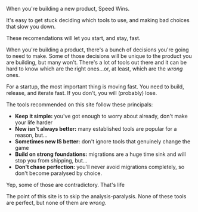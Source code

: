 When you're building a new product, Speed Wins.

It's easy to get stuck deciding which tools to use, and making bad choices that slow you down.

These recomendations will let you start, and stay, fast.

When you're building a product, there's a bunch of decisions you're going to need to make. Some of those decisions will be unique to the product you are building, but many won't. There's a lot of tools out there and it can be hard to know which are the right ones...or, at least, which are the *wrong* ones.

For a startup, the most important thing is moving fast. You need to build, release, and iterate fast. If you don't, you will (probably) lose.

The tools recommended on this site follow these principals:

- **Keep it simple:** you've got enough to worry about already, don't make your life harder
- **New isn't always better:** many established tools are popular for a reason, but...
- **Sometimes new IS better:** don't ignore tools that genuinely change the game
- **Build on strong foundations:** migrations are a huge time sink and will stop you from shipping, but...
- **Don't chase perfection:** you'll never avoid migrations completely, so don't become paralysed by choice.

Yep, some of those are contradictory. That's life

The point of this site is to skip the analysis-paralysis. None of these tools are perfect, but none of them are *wrong*.

